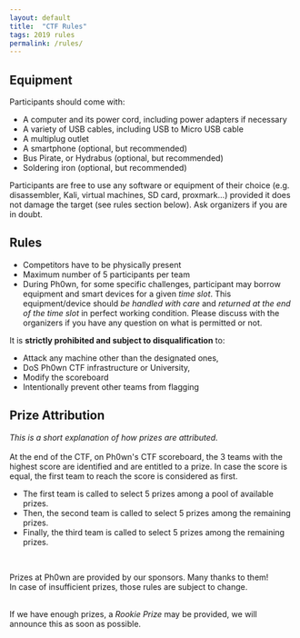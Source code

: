 ```yaml
---
layout: default
title:  "CTF Rules"
tags: 2019 rules
permalink: /rules/
---
```


<section class="content-section bg-light" id="about">
        <div class="row">
            <div class="col-lg-10 mx-auto">
	    	    <h2>Equipment</h2>

Participants should come with:

<ul>
<li>A computer and its power cord, including power adapters if necessary</li>
<li>A variety of USB cables, including USB to Micro USB cable</li>
<li>A multiplug outlet</li>
<li>A smartphone (optional, but recommended)</li>
<li>Bus Pirate, or Hydrabus (optional, but recommended)</li>
<li>Soldering iron (optional, but recommended)</li>
</ul>

Participants are free to use any software or equipment of their choice (e.g. disassembler, Kali, virtual machines, SD card, proxmark...) provided it does not damage the target (see rules section below). Ask organizers if you are in doubt.

<h2>Rules</h2>

<ul>
<li>Competitors have to be physically present</li>
<li>Maximum number of 5 participants per team</li>
<li>During Ph0wn, for some specific challenges, participant may borrow equipment and smart devices for a given <i>time slot</i>. This equipment/device should <i>be handled with care</i> and <i>returned at the end of the time slot</i> in perfect working condition. Please discuss with the organizers if you have any question on what is permitted or not.
</li>
</ul>

It is <b>strictly prohibited and subject to disqualification</b> to:

<ul>
<li>Attack any machine other than the designated ones,</li>
<li>DoS Ph0wn CTF infrastructure or University,</li>
<li>Modify the scoreboard</li>
<li>Intentionally prevent other teams from flagging</li>
</ul>

<h2>Prize Attribution</h2>

<i>This is a short explanation of how prizes are attributed.</i>
<br>
<br>
At the end of the CTF, on Ph0wn's CTF scoreboard, the 3 teams with the highest score are identified and are entitled to a prize.
In case the score is equal, the first team to reach the score is considered as first.
<br>

<ul>
<li>The first team is called to select 5 prizes among a pool of available prizes.</li>
<li>Then, the second team is called to select 5 prizes among the remaining prizes.</li>
<li>Finally, the third team is called to select 5 prizes among the remaining prizes.</li>
</ul>
<br>

Prizes at Ph0wn are provided by our sponsors. Many thanks to them!
<br>
In case of insufficient prizes, those rules are subject to change.
<br>
<br>

If we have enough prizes, a <i>Rookie Prize</i> may be provided, we will announce this as soon as possible.


</div></div>
</section>
